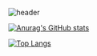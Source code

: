 ![header](https://capsule-render.vercel.app/api?type=Rect&color=769FCE&height=200&section=header&text=CPU%20GITHUB&fontSize=90)

[![Anurag's GitHub stats](https://github-readme-stats.vercel.app/api?username=cpucodenumber&langs_count=10&show_icons=true&count_private=true)](https://github.com/anuraghazra/github-readme-stats)

[![Top Langs](https://github-readme-stats.vercel.app/api/top-langs/?username=cpucodenumber&langs_count=5&layout=compact)](https://github.com/anuraghazra/github-readme-stats)
